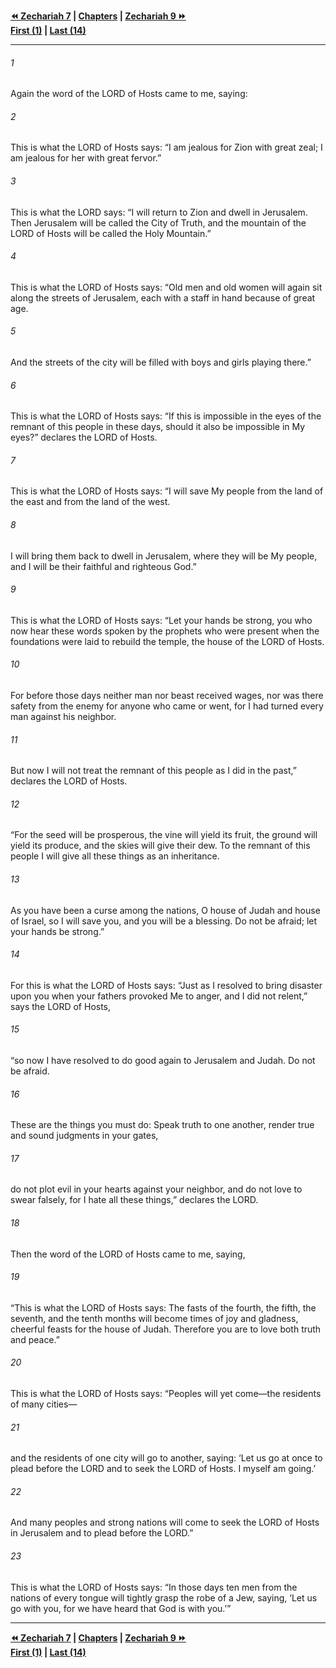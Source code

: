   
**[⏪ Zechariah 7](./Zechariah%207.md) | [Chapters](./_index.md) | [Zechariah 9 ⏩](./Zechariah%209.md)**  
**[First (1)](./Zechariah%201.md) | [Last (14)](./Zechariah%2014.md)**  
  
---  
  
###### 1  
Again the word of the LORD of Hosts came to me, saying:  
  
###### 2  
This is what the LORD of Hosts says: “I am jealous for Zion with great zeal; I am jealous for her with great fervor.”  
  
###### 3  
This is what the LORD says: “I will return to Zion and dwell in Jerusalem. Then Jerusalem will be called the City of Truth, and the mountain of the LORD of Hosts will be called the Holy Mountain.”  
  
###### 4  
This is what the LORD of Hosts says: “Old men and old women will again sit along the streets of Jerusalem, each with a staff in hand because of great age.  
  
###### 5  
And the streets of the city will be filled with boys and girls playing there.”  
  
###### 6  
This is what the LORD of Hosts says: “If this is impossible in the eyes of the remnant of this people in these days, should it also be impossible in My eyes?” declares the LORD of Hosts.  
  
###### 7  
This is what the LORD of Hosts says: “I will save My people from the land of the east and from the land of the west.  
  
###### 8  
I will bring them back to dwell in Jerusalem, where they will be My people, and I will be their faithful and righteous God.”  
  
###### 9  
This is what the LORD of Hosts says: “Let your hands be strong, you who now hear these words spoken by the prophets who were present when the foundations were laid to rebuild the temple, the house of the LORD of Hosts.  
  
###### 10  
For before those days neither man nor beast received wages, nor was there safety from the enemy for anyone who came or went, for I had turned every man against his neighbor.  
  
###### 11  
But now I will not treat the remnant of this people as I did in the past,” declares the LORD of Hosts.  
  
###### 12  
“For the seed will be prosperous, the vine will yield its fruit, the ground will yield its produce, and the skies will give their dew. To the remnant of this people I will give all these things as an inheritance.  
  
###### 13  
As you have been a curse among the nations, O house of Judah and house of Israel, so I will save you, and you will be a blessing. Do not be afraid; let your hands be strong.”  
  
###### 14  
For this is what the LORD of Hosts says: “Just as I resolved to bring disaster upon you when your fathers provoked Me to anger, and I did not relent,” says the LORD of Hosts,  
  
###### 15  
“so now I have resolved to do good again to Jerusalem and Judah. Do not be afraid.  
  
###### 16  
These are the things you must do: Speak truth to one another, render true and sound judgments in your gates,  
  
###### 17  
do not plot evil in your hearts against your neighbor, and do not love to swear falsely, for I hate all these things,” declares the LORD.  
  
###### 18  
Then the word of the LORD of Hosts came to me, saying,  
  
###### 19  
“This is what the LORD of Hosts says: The fasts of the fourth, the fifth, the seventh, and the tenth months will become times of joy and gladness, cheerful feasts for the house of Judah. Therefore you are to love both truth and peace.”  
  
###### 20  
This is what the LORD of Hosts says: “Peoples will yet come—the residents of many cities—  
  
###### 21  
and the residents of one city will go to another, saying: ‘Let us go at once to plead before the LORD and to seek the LORD of Hosts. I myself am going.’  
  
###### 22  
And many peoples and strong nations will come to seek the LORD of Hosts in Jerusalem and to plead before the LORD.”  
  
###### 23  
This is what the LORD of Hosts says: “In those days ten men from the nations of every tongue will tightly grasp the robe of a Jew, saying, ‘Let us go with you, for we have heard that God is with you.’”  
  
  
---  
  
**[⏪ Zechariah 7](./Zechariah%207.md) | [Chapters](./_index.md) | [Zechariah 9 ⏩](./Zechariah%209.md)**  
**[First (1)](./Zechariah%201.md) | [Last (14)](./Zechariah%2014.md)**  
  
